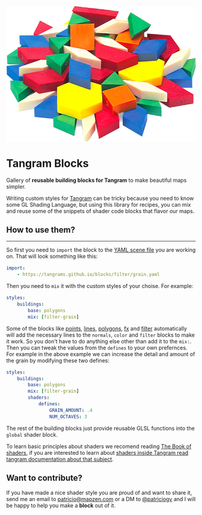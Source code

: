 ![](blocks.png)

# Tangram Blocks

Gallery of **reusable building blocks for Tangram** to make beautiful maps simpler.

Writing custom styles for [Tangram](https://mapzen.com/projects/tangram/) can be tricky because you need to know some GL Shading Language, but using this 
library for recipes, you can mix and reuse some of the snippets of shader code blocks that flavor our maps.

## How to use them?
<hr>

So first you need to `import` the block to the [YAML scene file](https://mapzen.com/documentation/tangram/Scene-file/) you are working on. That will look something like this:

```yaml
import:
    - https://tangrams.github.io/blocks/filter/grain.yaml
```

Then you need to ```mix``` it with the custom styles of your choise. For example:

```yaml
styles:
    buildings:
        base: polygons
        mix: [filter-grain]
```

Some of the blocks like [points](#points), [lines](#lines), [polygons](#polygons), [fx](#fx) and [filter](#filter) automatically will add the necessary lines to the `normals`, `color` and `filter` blocks to make it work. So you don't have to do anything else other than add it to the `mix:`. Then you can tweak the values from the ```defines``` to your own prefernces. For example in the above example we can increase the detail and amount of the grain by modifying these two defines:

```yaml
styles:
    buildings:
        base: polygons
        mix: [filter-grain]
        shaders:
            defines:
                GRAIN_AMOUNT: .4
                NUM_OCTAVES: 3
```

The rest of the building blocks just provide reusable GLSL functions into the `global` shader block. 

To learn basic principles about shaders we recomend reading [The Book of shaders](http://thebookofshaders.com/), if you are interested to learn about [shaders inside Tangram read tangram documentation about that subject](https://mapzen.com/documentation/tangram/Shaders-Overview/).

## Want to contribute?

If you have made a nice shader style you are proud of and want to share it, send me an email to <patricio@mapzen.com> or a DM to [@patriciogv](https://twitter.com/patriciogv) and I will be happy to help you make a **block** out of it. 
